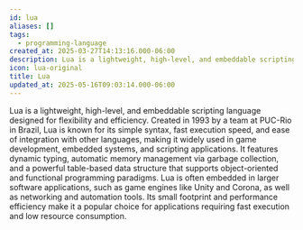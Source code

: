 ```yaml
---
id: lua
aliases: []
tags:
  - programming-language
created_at: 2025-03-27T14:13:16.000-06:00
description: Lua is a lightweight, high-level, and embeddable scripting language designed for flexibility and efficiency.
icon: lua-original
title: Lua
updated_at: 2025-05-16T09:03:14.000-06:00
---
```


Lua is a lightweight, high-level, and embeddable scripting language designed for flexibility and efficiency. Created in 1993 by a team at PUC-Rio in Brazil, Lua is known for its simple syntax, fast execution speed, and ease of integration with other languages, making it widely used in game development, embedded systems, and scripting applications. It features dynamic typing, automatic memory management via garbage collection, and a powerful table-based data structure that supports object-oriented and functional programming paradigms. Lua is often embedded in larger software applications, such as game engines like Unity and Corona, as well as networking and automation tools. Its small footprint and performance efficiency make it a popular choice for applications requiring fast execution and low resource consumption.

